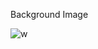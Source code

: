 Background Image

![w](https://github.com/vyshnavi1402/MultiLingual-Translator-and-Transliterator/assets/108367765/a3f6a831-acf7-4048-a00f-b3ac04a5b867)
